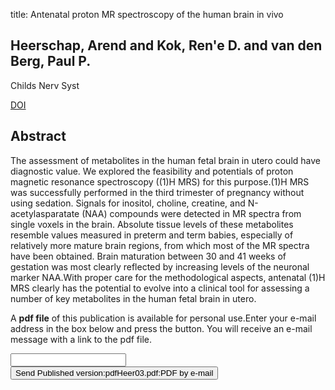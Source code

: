 title: Antenatal proton MR spectroscopy of the human brain in vivo

## Heerschap, Arend and Kok, Ren'e D. and van den Berg, Paul P.
Childs Nerv Syst

<a href="https://doi.org/10.1007/s00381-003-0774-5">DOI</a>

## Abstract
The assessment of metabolites in the human fetal brain in utero could have diagnostic value. We explored the feasibility and potentials of proton magnetic resonance spectroscopy ((1)H MRS) for this purpose.(1)H MRS was successfully performed in the third trimester of pregnancy without using sedation. Signals for inositol, choline, creatine, and N-acetylasparatate (NAA) compounds were detected in MR spectra from single voxels in the brain. Absolute tissue levels of these metabolites resemble values measured in preterm and term babies, especially of relatively more mature brain regions, from which most of the MR spectra have been obtained. Brain maturation between 30 and 41 weeks of gestation was most clearly reflected by increasing levels of the neuronal marker NAA.With proper care for the methodological aspects, antenatal (1)H MRS clearly has the potential to evolve into a clinical tool for assessing a number of key metabolites in the human fetal brain in utero.

A <b>pdf file</b> of this publication is available for personal use.Enter your e-mail address in the box below and press the button. You will receive an e-mail message with a link to the pdf file.
<form action="sender.php">  <input type="text" name="email">  <input type="submit" value="Send Published version:pdfHeer03.pdf:PDF by e-mail"></form>